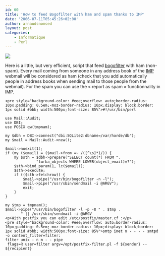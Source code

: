 ```yaml
---
id: 60
title: 'How to feed Bogofilter with ham and spam thanks to IMP'
date: '2006-07-11T05:45:26+02:00'
author: arnaudsnomsed
layout: post
categories:
    - Informatique
    - Perl
---
```


![](/img/horde-halfgear.png)

Here is a little, but very efficient, script that feed [bogofilter](http://bogofilter.sourceforge.net/) with ham (non-spam). Every mail coming from someone in any address book of the [IMP](http://www.horde.org/imp/) webmail will be considered as ham (check that you add automatically people in address books when sending mail to those people from the webmail). For the spam you can use the « report as spam » functionnality in IMP.

```
<pre style="background-color: #eee;overflow: auto;border-radius: 10px;padding: 0.5em;-moz-border-radius: 10px;display: block;border: 1px solid #bbb; width:500px;font-size: 85%">#!/usr/bin/perl

use Mail::Audit;
use DBI;
use POSIX qw(tmpnam);

my $dbh = DBI->connect("dbi:SQLite2:dbname=/var/horde/db");
my $mail = Mail::Audit->new();

$mail->noexit(1);
if (my ($email) = ($mail->from =~ /([^\s]*)/)) {
    my $sth = $dbh->prepare("SELECT count(*) FROM ".
              "turba_objects WHERE LOWER(object_email)=?");
    $sth->bind_param(1, lc($email));
    $sth->execute;
    if (($sth->fetchrow)) {
        $mail->pipe("/usr/bin/bogofilter -n -l");
        $mail->pipe("/usr/sbin/sendmail -i @ARGV");
        exit;
    }
}

my $tmp = tmpnam();
$mail->pipe("/usr/bin/bogofilter -l -p -O " . $tmp .
       " || /usr/sbin/sendmail -i @ARGV 
<p>With postfix you can edit /etc/postfix/master.cf :</p>
<pre style="background-color: #eee;overflow: auto;border-radius: 10px;padding: 0.5em;-moz-border-radius: 10px;display: block;border: 1px solid #bbb; width:500px;font-size: 85%">smtp inet n - - - - smtpd -o content_filter=filter:
filter unix - n n - - pipe
 flags=R user=filter argv=/opt/postfix-filter.pl -f ${sender} -- ${recipient}

```